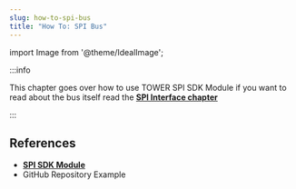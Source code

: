 ```yaml
---
slug: how-to-spi-bus
title: "How To: SPI Bus"
---
```

import Image from '@theme/IdealImage';

:::info

This chapter goes over how to use TOWER SPI SDK Module if you want to read about the bus itself read the [**SPI Interface chapter**](../../hardware-interfaces/spi-interface.md)

:::

## References
- [**SPI SDK Module**](https://sdk.hardwario.com/group__twr__spi.html)
- GitHub Repository Example


